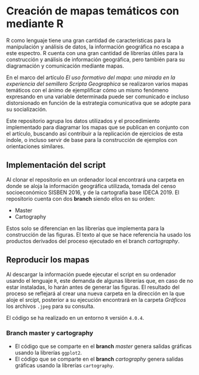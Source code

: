 # Creación de mapas temáticos con mediante R

R como lenguaje tiene una gran cantidad de características para la manipulación y análisis de datos, la información geográfica no escapa a este espectro. R cuenta con una gran cantidad de librerías útiles para la construcción y análisis de información geográfica, pero también para su diagramación y comunicación mediante mapas.

En el marco del artículo *El uso formativo del mapa: una mirada en la experiencia del semillero Scripta Geographica* se realizaron varios mapas temáticos con el ánimo de ejemplificar cómo un mismo fenómeno expresando en una variable determinada puede ser comunicado e incluso distorsionado en función de la estrategia comunicativa que se adopte para su socialización.

Este repositorio agrupa los datos utilizados y el procedimiento implementado para diagramar los mapas que se publican en conjunto con el artículo, buscando así contribuir a la replicación de ejercicios de esta índole, o incluso servir de base para la construcción de ejemplos con orientaciones similares.

## Implementación del script

Al clonar el repositorio en un ordenador local encontrará una carpeta en donde se aloja la información geográfica utilizada, tomada del censo socioeconómico SISBEN 2016, y de la cartografía base IDECA 2019.
El repositorio cuenta con dos **branch** siendo ellos en su orden:
 
 - Master
 - Cartography

Estos solo se diferencian en las librerías que implementa para la construcción de las figuras. El texto al que se hace referencia ha usado los productos derivados del proceso ejecutado en el branch *cartography*.

## Reproducir los mapas

Al descargar la información puede ejecutar el script en su ordenador usando el lenguaje `R`, este demanda de algunas librerías que, en caso de no estar instaladas, lo harán antes de generar las figuras.
El resultado del proceso se reflejará al crear una nueva carpeta en la dirección en la que aloje el srcipt, posterior a su ejecución encontrará en la carpeta *Gráficos* los archivos `.jpeg` para su consulta.

El código se ha realizado en un entorno `R` versión `4.0.4`.

### Branch master y cartography

 - El código que se comparte en el **branch** *master* genera salidas gráficas usando la librerías `ggplot2`.
 - El código que se comparte en el **branch** *cartography* genera salidas gráficas usando la librerías `cartography`.



